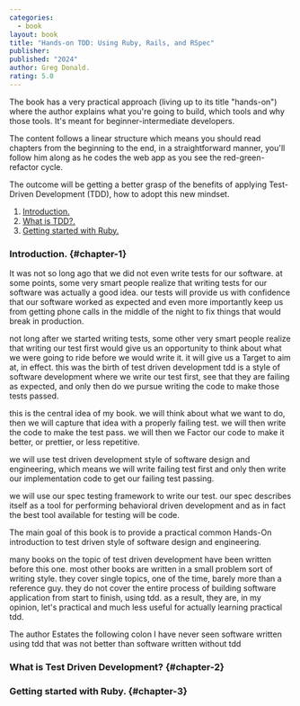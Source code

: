 ```yaml
---
categories:
  - book
layout: book
title: "Hands-on TDD: Using Ruby, Rails, and RSpec"
publisher: 
published: "2024"
author: Greg Donald.
rating: 5.0
---
```


The book has a very practical approach (living up to its title "hands-on") where the author explains what you're going to build, which tools and why those tools. It's meant for beginner-intermediate developers.

The content follows a linear structure which means you should read chapters from the beginning to the end, in a straightforward manner, you'll follow him along as he codes the web app as you see the red-green-refactor cycle.

The outcome will be getting a better grasp of the benefits of applying Test-Driven Development (TDD), how to adopt this new mindset.

1. [Introduction.](#chapter-1)
2. [What is TDD?.](#chapter-2)
3. [Getting started with Ruby.](#chapter-3)


### Introduction. {#chapter-1}

It was not so long ago that we did not even write tests for our software. at some points, some very smart people realize that writing tests for our software was actually a good idea. our tests will provide us with confidence that our software worked as expected and even more importantly keep us from getting phone calls in the middle of the night to fix things that would break in production.

 not long after we started writing tests, some other very smart people realize that writing our test first would give us an opportunity to think about what we were going to ride before we would write it. it will give us a Target to aim at, in effect. this was the birth of test driven development tdd is a style of software development where we write our test first, see that they are failing as expected, and only then do we pursue writing the code to make those tests passed.

 this is the central idea of my book. we will think about what we want to do, then we will capture that idea with a properly failing test. we will then write the code to make the test pass. we will then we Factor our code to make it better, or prettier, or less repetitive.

 we will use test driven development style of software design and engineering, which means we will write failing test first and only then write our implementation code to get our failing test passing.

 we will use our spec testing framework to write our test. our spec describes itself as a tool for performing behavioral driven development and as in fact the best tool available for testing will be code.

The main goal of this book is to provide a practical common Hands-On introduction to test driven style of software design and engineering.

 many books on the topic of test driven development have been written before this one. most other books are written in a small problem sort of writing style. they cover single topics, one of the time, barely more than a reference guy. they do not cover the entire process of building software application from start to finish, using tdd. as a result, they are, in my opinion, let's practical and much less useful for actually learning practical tdd.

The author Estates the following colon I have never seen software written using tdd that was not better than software written without tdd 


### What is Test Driven Development? {#chapter-2}

### Getting started with Ruby. {#chapter-3}




